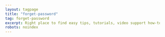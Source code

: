 ```yaml
---
layout: tagpage
title: "forget-password"
tag: forget-password
excerpt: Right place to find easy tips, tutorials, video support how-to search forget password
robots: noindex
---
```

